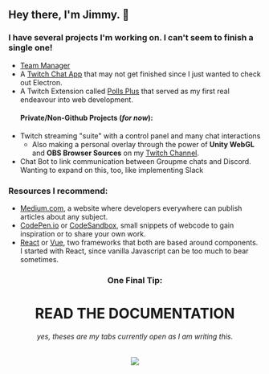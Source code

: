 ## Hey there, I'm <span style="text-color:blue">Jimmy</span>. 👋

### I have **several** projects I'm working on. I can't seem to finish a single one!
  - [Team Manager](https://github.com/devJimmyboy/Team-Manager)
  - A [Twitch Chat App](https://github.com/devJimmyboy/twitch-chat-app) that may not get finished since I just wanted to check out Electron.
  - A Twitch Extension called [Polls Plus](https://github.com/devJimmyboy/) that served as my first real endeavour into web development.
    #### Private/Non-Github Projects (*for now*):
  - Twitch streaming "suite" with a control panel and many chat interactions
    - Also making a personal overlay through the power of **Unity WebGL** and **OBS Browser Sources** on my [Twitch Channel](https://www.twitch.tv/devJimmyboy).
  - Chat Bot to link communication between Groupme chats and Discord. Wanting to expand on this, too, like implementing Slack

### Resources I recommend:
- [Medium.com](https://medium.com), a website where developers everywhere can publish articles about any subject.
- [CodePen.io](https://codepen.io/trending) or [CodeSandbox](https://codesandbox.io/), small snippets of webcode to gain inspiration or to share your own work.
- [React](https://reactjs.org/) or [Vue](https://vuejs.org/), two frameworks that both are based around components. I started with React, since vanilla Javascript can be too much to bear sometimes. 

<div align="center">
  <h3>One Final Tip:</h3>
  <h1><strong>READ THE DOCUMENTATION</strong></h1>
</div>
  
  ###### <div align="center">yes, theses are my tabs currently open as I am writing this.</div>

<div align="center">
  <img src="https://user-images.githubusercontent.com/15599091/118597252-0e5c0b00-b772-11eb-838e-44b1e4cd13d4.png"/>
</div>


<!--
**devJimmyboy/devJimmyboy** is a ✨ _special_ ✨ repository because its `README.md` (this file) appears on your GitHub profile.

Here are some ideas to get you started:

- 🔭 I’m currently working on ...
- 🌱 I’m currently learning ...
- 👯 I’m looking to collaborate on ...
- 🤔 I’m looking for help with ...
- 💬 Ask me about ...
- 📫 How to reach me: ...
- 😄 Pronouns: ...
- ⚡ Fun fact: ...
-->
